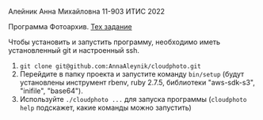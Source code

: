 Алейник Анна Михайловна 11-903 ИТИС 2022

Программа Фотоархив. [Тех задание](https://docs.itiscl.ru/2022-2023/vvot/task01.html#_%D1%82%D1%80%D0%B5%D0%B1%D0%BE%D0%B2%D0%B0%D0%BD%D0%B8%D1%8F_%D0%BA_%D0%B8%D1%81%D0%BF%D0%BE%D0%BB%D0%BD%D0%B5%D0%BD%D0%B8%D1%8E)

Чтобы установить и запустить программу, необходимо иметь установленный git и настроенный ssh.
1. `git clone git@github.com:AnnaAleynik/cloudphoto.git`
2. Перейдите в папку проекта и запустите команду `bin/setup` (будут установлены инструмент rbenv, ruby 2.7.5, библиотеки "aws-sdk-s3", "inifile", "base64").
3. Используйте `./cloudphoto ...` для запуска программы (`cloudphoto help` подскажет, какие команды можно запустить)
